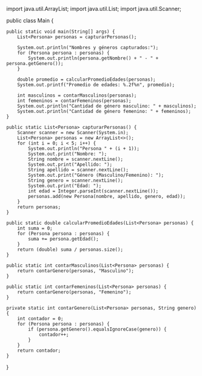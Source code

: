 import java.util.ArrayList;
import java.util.List;
import java.util.Scanner;

public class Main {

    public static void main(String[] args) {
        List<Persona> personas = capturarPersonas();
        
        System.out.println("Nombres y géneros capturados:");
        for (Persona persona : personas) {
            System.out.println(persona.getNombre() + " - " + persona.getGenero());
        }
        
        double promedio = calcularPromedioEdades(personas);
        System.out.printf("Promedio de edades: %.2f%n", promedio);
        
        int masculinos = contarMasculinos(personas);
        int femeninos = contarFemeninos(personas);
        System.out.println("Cantidad de género masculino: " + masculinos);
        System.out.println("Cantidad de género femenino: " + femeninos);
    }

    public static List<Persona> capturarPersonas() {
        Scanner scanner = new Scanner(System.in);
        List<Persona> personas = new ArrayList<>();
        for (int i = 0; i < 5; i++) {
            System.out.println("Persona " + (i + 1));
            System.out.print("Nombre: ");
            String nombre = scanner.nextLine();
            System.out.print("Apellido: ");
            String apellido = scanner.nextLine();
            System.out.print("Género (Masculino/Femenino): ");
            String genero = scanner.nextLine();
            System.out.print("Edad: ");
            int edad = Integer.parseInt(scanner.nextLine());
            personas.add(new Persona(nombre, apellido, genero, edad));
        }
        return personas;
    }

    public static double calcularPromedioEdades(List<Persona> personas) {
        int suma = 0;
        for (Persona persona : personas) {
            suma += persona.getEdad();
        }
        return (double) suma / personas.size();
    }

    public static int contarMasculinos(List<Persona> personas) {
        return contarGenero(personas, "Masculino");
    }

    public static int contarFemeninos(List<Persona> personas) {
        return contarGenero(personas, "Femenino");
    }

    private static int contarGenero(List<Persona> personas, String genero) {
        int contador = 0;
        for (Persona persona : personas) {
            if (persona.getGenero().equalsIgnoreCase(genero)) {
                contador++;
            }
        }
        return contador;
    }
}
